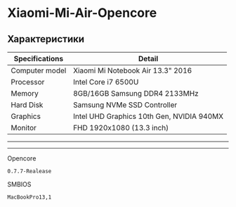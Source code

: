# Xiaomi-Mi-Air-Opencore
 
## Характеристики

| Specifications | Detail                                              |
| -------------- | --------------------------------------------------- |
| Computer model | Xiaomi Mi Notebook Air 13.3" 2016 |
| Processor      | Intel Core i7 6500U          |
| Memory         | 8GB/16GB Samsung DDR4 2133MHz                       |
| Hard Disk      | Samsung NVMe SSD Controller                         |
| Graphics       | Intel UHD Graphics 10th Gen, NVIDIA 940MX           |
| Monitor        | FHD 1920x1080 (13.3 inch)          |

---
---

Opencore
```
0.7.7-Realease
```
SMBIOS
```
MacBookPro13,1
```